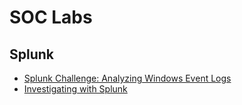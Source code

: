 # SOC Labs

## Splunk

- [Splunk Challenge: Analyzing Windows Event Logs](https://github.com/emann615/Splunk-Labs-Investigating-Cyber-Attacks/blob/main/Labs/Splunk-Challenge-Analyzing-Windows-Event-Logs.md)
- [Investigating with Splunk](https://github.com/emann615/Splunk-Labs-Investigating-Cyber-Attacks/blob/main/Labs/Investigating-with-Splunk.md)
